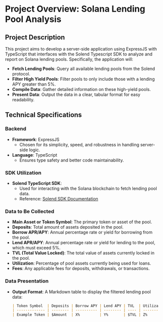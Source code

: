 # Project Overview: Solana Lending Pool Analysis

## Project Description

This project aims to develop a server-side application using ExpressJS with TypeScript that interfaces with the Solend Typescript SDK to analyze and report on Solana lending pools. Specifically, the application will:

-   **Fetch Lending Pools**: Query all available lending pools from the Solend protocol.
-   **Filter High Yield Pools**: Filter pools to only include those with a lending APY greater than 5%.
-   **Compile Data**: Gather detailed information on these high-yield pools.
-   **Present Data**: Output the data in a clear, tabular format for easy readability.

## Technical Specifications

### Backend

-   **Framework**: ExpressJS
    -   Chosen for its simplicity, speed, and robustness in handling server-side logic.
-   **Language**: TypeScript
    -   Ensures type safety and better code maintainability.

### SDK Utilization

-   **Solend TypeScript SDK**:
    -   Used for interacting with the Solana blockchain to fetch lending pool data.
    -   Reference: [Solend SDK Documentation](sdk.solend.fi)[](https://sdk.solend.fi/)

### Data to Be Collected

-   **Main Asset or Token Symbol**: The primary token or asset of the pool.
-   **Deposits**: Total amount of assets deposited in the pool.
-   **Borrow APR/APY**: Annual percentage rate or yield for borrowing from the pool.
-   **Lend APR/APY**: Annual percentage rate or yield for lending to the pool, which must exceed 5%.
-   **TVL (Total Value Locked)**: The total value of assets currently locked in the pool.
-   **Utilization**: Percentage of pool assets currently being used for loans.
-   **Fees**: Any applicable fees for deposits, withdrawals, or transactions.

### Data Presentation

-   **Output Format**: A Markdown table to display the filtered lending pool data:

    ```markdown
    | Token Symbol  | Deposits | Borrow APY | Lend APY | TVL  | Utilization | Fees  |
    | ------------- | -------- | ---------- | -------- | ---- | ----------- | ----- |
    | Example Token | $Amount  | X%         | Y%       | $TVL | Z%          | Fee % |
    ```

